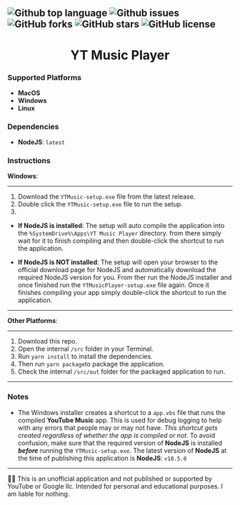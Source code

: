 ![Github top language](https://img.shields.io/github/languages/top/NimbiDev/YT-Music-Player?style=plastic)
![Github issues](https://img.shields.io/github/issues/NimbiDevYT-Music-Player?style=plastic)
![GitHub forks](https://img.shields.io/github/forks/NimbiDev/YT-Music-Player?style=plastic)
![GitHub stars](https://img.shields.io/github/stars/NimbiDev/YT-Music-Player?style=plastic)
![GitHub license](https://img.shields.io/github/license/NimbiDev/YT-Music-Player?style=plastic)
---


<h1 align="center">YT Music Player</h1>

### Supported Platforms

 - **MacOS**
 - **Windows**
 - **Linux**
 
### Dependencies

 - **NodeJS**: `latest`

### Instructions

**Windows**:

---

1. Download the `YTMusic-setup.exe` file from the latest release.
2. Double click the `YTMusic-setup.exe` file to run the setup.
3. 

 - **If NodeJS is installed**: The setup will auto compile the application into the `%SystemDrive%\Apps\YT Music Player` directory. from there simply wait for it to finish compiling and then double-click the shortcut to run the application. 

 - **If NodeJS is NOT installed**: The setup will open your browser to the official download page for NodeJS and automatically download the required NodeJS version for you. From ther run the NodeJS installer and once finished run the `YTMusicPlayer-setup.exe` file again. Once it finishes compiling your app simply double-click the shortcut to run the application.
 
---

**Other Platforms**:

---

1. Download this repo.
2. Open the internal `/src` folder in your Terminal.
3. Run `yarn install` to install the dependencies.
4. Then run `yarn package`to package the application.
5. Check the internal `/src/out` folder for the packaged application to run.

---


### Notes

 - The Windows installer creates a shortcut to a `app.vbs` file that runs the compiled **YouTube Music** app. This is used for debug logging to help with any errors that people may or may not have. *This shortcut gets created regardless of whether the app is compiled or not*. To avoid confusion, make sure that the required version of **NodeJS** is installed ***before*** running the `YTMusic-setup.exe`. The latest version of **NodeJS** at the time of publishing this application is **NodeJS**: `v18.5.0`

---

🧑‍⚖️ This is an unofficial application and not published or supported by YouTube or Google llc. Intended for personal and educational purposes. I am liable for nothing.
